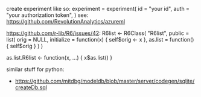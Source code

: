 create experiment like so:
experiment = experiment(
 id = "your id",
 auth = "your authorization token",
)
see: https://github.com/RevolutionAnalytics/azureml


https://github.com/r-lib/R6/issues/42:
R6list <- R6Class(
  "R6list",
  public = list(
    orig = NULL,
    initialize = function(x) {
      self$orig <- x
    },
    as.list = function() {
      self$orig
    }
  )
)

as.list.R6list <- function(x, ...) {
  x$as.list()
}

similar stuff for python:
- https://github.com/mitdbg/modeldb/blob/master/server/codegen/sqlite/createDb.sql
